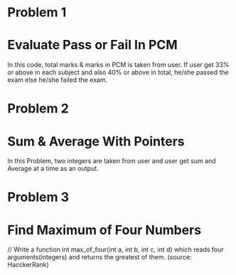 # Problem 1
# Evaluate Pass or Fail In PCM

In this code, total marks & marks in PCM is taken from user. If user get 33% or above in each subject and also 40% or above in total, he/she passed the exam else he/she failed the exam.

# Problem 2
# Sum & Average With Pointers

In this Problem, two integers are taken from user and user get sum and Average at a time as an output.


# Problem 3
# Find Maximum of Four Numbers

// Write a function int max_of_four(int a, int b, int c, int d) which reads four arguments(integers) and returns the greatest of them. (source: HacckerRank)
